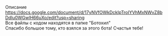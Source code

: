 Описание https://docs.google.com/document/d/17yNVfOWkDckIpTroIYVhMxNWvZ8bDdIu0WGwlH66uXo/edit?usp=sharing <br>
Все файлы с кодом находятся в папке "Ботохил"<br>
Спасибо большое тому, кто взялся за этого бота! Счастья тебе!

